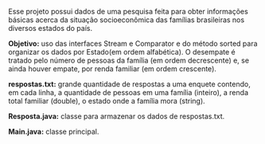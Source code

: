 Esse projeto possui dados de uma pesquisa feita para obter informações básicas acerca da situação socioeconômica das famílias brasileiras nos diversos estados do país.  

**Objetivo:** uso das interfaces Stream e Comparator e do método sorted para organizar os dados por Estado(em
ordem alfabética). O desempate é tratado pelo número de pessoas da família (em ordem decrescente) e, se ainda houver empate, por renda familiar (em ordem crescente).

**respostas.txt:** grande quantidade de respostas a uma enquete contendo, em cada linha, a quantidade de pessoas em uma família (inteiro), a renda total familiar (double), o estado onde a família mora (string).

**Resposta.java:** classe para armazenar os dados de respostas.txt.

**Main.java:** classe principal.
